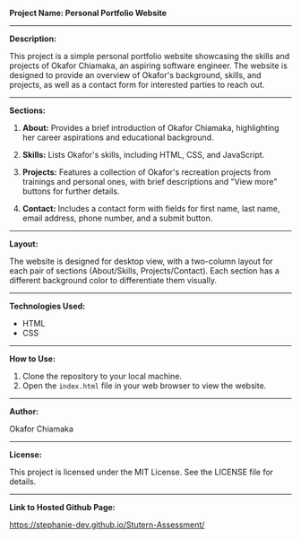 **Project Name: Personal Portfolio Website**

---

**Description:**

This project is a simple personal portfolio website showcasing the skills and projects of Okafor Chiamaka, an aspiring software engineer. The website is designed to provide an overview of Okafor's background, skills, and projects, as well as a contact form for interested parties to reach out.

---

**Sections:**

1. **About:** Provides a brief introduction of Okafor Chiamaka, highlighting her career aspirations and educational background.

2. **Skills:** Lists Okafor's skills, including HTML, CSS, and JavaScript.

3. **Projects:** Features a collection of Okafor's recreation projects from trainings and personal ones, with brief descriptions and "View more" buttons for further details.

4. **Contact:** Includes a contact form with fields for first name, last name, email address, phone number, and a submit button.

---

**Layout:**

The website is designed for desktop view, with a two-column layout for each pair of sections (About/Skills, Projects/Contact). Each section has a different background color to differentiate them visually.

---

**Technologies Used:**

- HTML
- CSS

---

**How to Use:**

1. Clone the repository to your local machine.
2. Open the `index.html` file in your web browser to view the website.

---

**Author:**

Okafor Chiamaka

---

**License:**

This project is licensed under the MIT License. See the LICENSE file for details.

---

**Link to Hosted Github Page:**

https://stephanie-dev.github.io/Stutern-Assessment/
